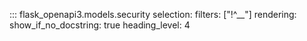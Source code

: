 ::: flask_openapi3.models.security
    selection:
      filters: ["!^__"]
    rendering:
      show_if_no_docstring: true
      heading_level: 4